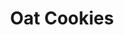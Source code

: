 ---
title: Oat Cookies
metadata:
  title: Oat Cookies
  servings: '12'
  course: Treat
ingredients:
- name: oats
  amount: 200 g
- name: chocolate chips
  amount: 40 g
- name: protein powder
  amount: 1 heaped tbsp
- name: baking powder
  amount: 1 tsp
- name: melted coconut oil
  amount: 4 tbsp
- name: oat milk
  amount: 1 tbsp
- name: cacao powder
  amount: 1 heaped tbsp
- name: maple syrup
  amount: 7 tbsp
cookware:
- name: mixing bowl
- name: lined baking tray
steps:
- description: Preheat the oven to 180C then grab a mixing bowl and mix the oats,
    cacao powder, baking powder and protein powder until they're combined.
- description: Add the maple syrup, oat milk and melted coconut oil and mix until
    well combined.
- description: Finally, add the chocolate chips and mix through.
- description: Scoop out balls of the mixture and place on a lined baking tray.
- description: Bake for 20 minutes, or until slightly golden and leave to cool before
    storing (or eating) them.

---